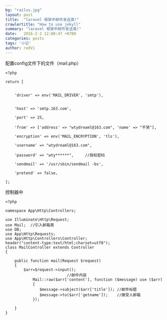 ```yaml
---
bg: "railss.jpg"
layout: post
title:  "laravel 框架中邮件发送类!"
crawlertitle: "How to use jekyll"
summary: "laravel 框架中邮件发送类!"
date:   2016-2-2 12:00:47 +0700
categories: posts
tags: '小记'
author: redVi
---
```


配置config文件下的文件（mail.php）

	<?php

	return [


	    'driver' => env('MAIL_DRIVER', 'smtp'),


	    'host' => 'smtp.163.com',

	    'port' => 25,

	    'from' => ['address' => "wtydreaml@163.com", 'name' => "不哭"],

	    'encryption' => env('MAIL_ENCRYPTION', 'tls'),

	    'username' => "wtydreaml@163.com",

	    'password' => "wty******",     //授权密码

	    'sendmail' => '/usr/sbin/sendmail -bs',

	    'pretend' => false,

	];

控制器中

	<?php

	namespace App\Http\Controllers;

	use Illuminate\Http\Request;
	use Mail;  //引入邮箱类
	use DB;
	use App\Http\Requests;
	use App\Http\Controllers\Controller;
	header("content-type:text/html;charset=utf8");
	class MailController extends Controller
	{

	    public function mail(Request $request)
	    {
	        $arr=$request->input();
	        				   //邮件内容
	            Mail::raw($arr['content'], function ($message) use ($arr)
	            {
	               $message->subject($arr['title']); //邮件标题
	               $message->to($arr['getname']);    //接受人邮箱
	            });

	    }
	}